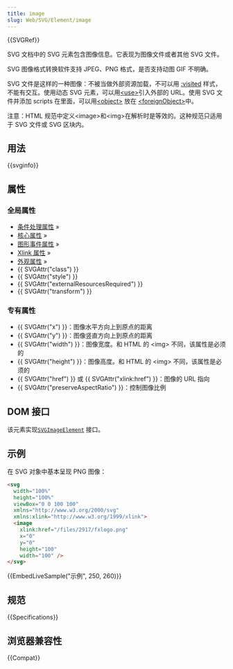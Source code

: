 ```yaml
---
title: image
slug: Web/SVG/Element/image
---
```


{{SVGRef}}

SVG 文档中的 SVG 元素包含图像信息。它表现为图像文件或者其他 SVG 文件。

SVG 图像格式转换软件支持 JPEG、PNG 格式，是否支持动图 GIF 不明确。

SVG 文件是这样的一种图像：不被当做外部资源加载，不可以用 [:visited](/zh-CN/docs/Web/CSS/:visited) 样式，不能有交互。使用动态 SVG 元素，可以用[\<use>](/zh-CN/docs/Web/SVG/Element/use)引入外部的 URL。使用 SVG 文件并添加 scripts 在里面，可以用[\<object>](/zh-CN/docs/Web/HTML/Element/object) 放在 [\<foreignObject>](/zh-CN/docs/Web/SVG/Element/foreignObject)中。

注意：HTML 规范中定义\<image>和\<img>在解析时是等效的。这种规范只适用于 SVG 文件或 SVG 区块内。

## 用法

{{svginfo}}

## 属性

### 全局属性

- [条件处理属性](/zh-CN/SVG/Attribute#ConditionalProccessing) »
- [核心属性](/zh-CN/SVG/Attribute#Core) »
- [图形事件属性](/zh-CN/SVG/Attribute#GraphicalEvent) »
- [Xlink 属性](/zh-CN/SVG/Attribute#XLink) »
- [外观属性](/zh-CN/SVG/Attribute#Presentation) »
- {{ SVGAttr("class") }}
- {{ SVGAttr("style") }}
- {{ SVGAttr("externalResourcesRequired") }}
- {{ SVGAttr("transform") }}

### 专有属性

- {{ SVGAttr("x") }}：图像水平方向上到原点的距离
- {{ SVGAttr("y") }}：图像竖直方向上到原点的距离
- {{ SVGAttr("width") }}：图像宽度。和 HTML 的 \<img> 不同，该属性是必须的
- {{ SVGAttr("height") }}：图像高度。和 HTML 的 \<img> 不同，该属性是必须的
- {{ SVGAttr("href") }} 或 {{ SVGAttr("xlink:href") }}：图像的 URL 指向
- {{ SVGAttr("preserveAspectRatio") }}：控制图像比例

## DOM 接口

该元素实现[`SVGImageElement`](/zh-CN/DOM/SVGImageElement) 接口。

## 示例

在 SVG 对象中基本呈现 PNG 图像：

```html
<svg
  width="100%"
  height="100%"
  viewBox="0 0 100 100"
  xmlns="http://www.w3.org/2000/svg"
  xmlns:xlink="http://www.w3.org/1999/xlink">
  <image
    xlink:href="/files/2917/fxlogo.png"
    x="0"
    y="0"
    height="100"
    width="100" />
</svg>
```

{{EmbedLiveSample("示例", 250, 260)}}

## 规范

{{Specifications}}

## 浏览器兼容性

{{Compat}}
